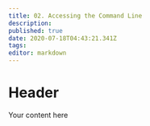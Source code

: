 ```yaml
---
title: 02. Accessing the Command Line
description: 
published: true
date: 2020-07-18T04:43:21.341Z
tags: 
editor: markdown
---
```


# Header
Your content here